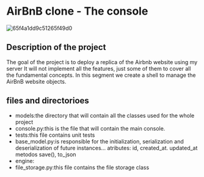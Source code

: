 #  AirBnB clone - The console
![65f4a1dd9c51265f49d0](https://user-images.githubusercontent.com/25884337/140618660-12cbf53d-6ab2-4f48-9f3a-32cda5a23817.png)
## Description of the project
The goal of the project is to deploy a replica of the Airbnb website using my
server It will not implement all the features, just some of them to cover all
the fundamental concepts.
In this segment we create a shell to manage the AirBnB website objects.


## files and directorioes

- models:the directory that will contain all the classes used for the whole
project
- console.py:this is the file that will contain the main console.
- tests:this file contains unit tests
- base_model.py:is responsible for the initialization, serialization and
deserialization of future instances... atributes: id, created_at. updated_at
metodos save(), to_json
- engine:
- file_storage.py:this file contains the file storage class